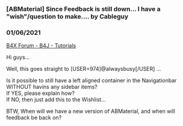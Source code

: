 ### [ABMaterial] Since Feedback is still down... I have a "wish"/question to make.... by Cableguy
### 01/06/2021
[B4X Forum - B4J - Tutorials](https://www.b4x.com/android/forum/threads/126251/)

Hi guys…  
  
Well, this goes straight to [USER=974]@alwaysbusy[/USER] …  
  
Is it possible to still have a left aligned container in the Navigationbar WITHOUT havins any sidebar items?  
If YES, please explain how?  
If NO, then just add this to the Wishlist…  
  
BTW, When will we have a new version of ABMaterial, and when will feedback be back on?